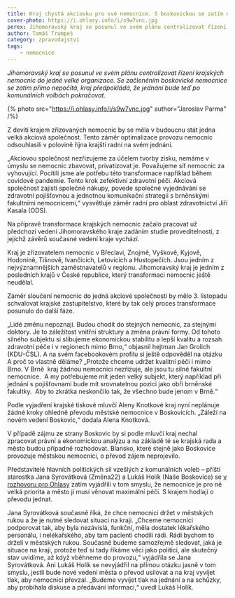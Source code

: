 ```yaml
---
title: Kraj chystá akciovku pro své nemocnice. S boskovickou se zatím nepočítá
cover-photo: https://i.ohlasy.info/i/s9w7vnc.jpg
perex: Jihomoravský kraj se posunul ve svém plánu centralizovat řízení krajských nemocnic do jedné velké organizace. O tom, zda její součástí bude i ta boskovická, se bude dál jednat.
author: Tomáš Trumpeš
category: zpravodajství
tags:
    - nemocnice
---
```


*Jihomoravský kraj se posunul ve svém plánu centralizovat řízení krajských nemocnic do jedné velké organizace. Se začleněním boskovické nemocnice se zatím přímo nepočítá, kraj předpokládá, že jednání bude teď po komunálních volbách pokračovat.*

{% photo src="https://i.ohlasy.info/i/s9w7vnc.jpg" author="Jaroslav Parma" /%}

Z devíti krajem zřizovaných nemocnic by se měla v budoucnu stát jedna velká akciová společnost. Tento záměr optimalizace provozu nemocnic odsouhlasili v polovině října krajští radní na svém jednání.

„Akciovou společnost nezřizujeme za účelem tvorby zisku, nemáme v úmyslu se nemocnic zbavovat, privatizovat je. Považujeme síť nemocnic za vyhovující. Pocítili jsme ale potřebu této transformace například během covidové pandemie. Tento krok zefektivní zdravotní péči. Akciová společnost zajistí společné nákupy, povede společné vyjednávání se zdravotní pojišťovnou a jednotnou komunikační strategii s brněnskými fakultními nemocnicemi,“ vysvětluje záměr radní pro oblast zdravotnictví Jiří Kasala (ODS).

Na přípravě transformace krajských nemocnic začalo pracovat už předchozí vedení Jihomoravského kraje zadáním studie proveditelnosti, z jejíchž závěrů současné vedení kraje vychází. 

Kraj je zřizovatelem nemocnic v Břeclavi, Znojmě, Vyškově, Kyjově, Hodoníně, Tišnově, Ivančicích, Letovicích a Hustopečích. Jsou jedním z nejvýznamnějších zaměstnavatelů v regionu. Jihomoravský kraj je jedním z posledních krajů v České republice, který transformaci nemocnic ještě neudělal.

Záměr sloučení nemocnic do jedná akciové společnosti by mělo 3. listopadu schvalovat krajské zastupitelstvo, které by tak celý proces transformace posunulo do další fáze.

„Lidé změnu nepoznají. Budou chodit do stejných nemocnic, za stejnými doktory. Je to záležitost vnitřní struktury a změna právní formy. Od tohoto silného subjektu si slibujeme ekonomickou stabilitu a lepší kvalitu a rozsah zdravotní péče i v regionech mimo Brno,“ objasnil hejtman Jan Grolich (KDU-ČSL). A na svém facebookovém profilu si ještě odpověděl na otázku A proč to vlastně děláme? „Protože chceme udržet kvalitní péči i mimo Brno. V Brně  kraj žádnou nemocnici nezřizuje, ale jsou tu silné fakultní nemocnice.  A my potřebujeme mít jeden velký subjekt, který například při jednání s pojišťovnami bude mít srovnatelnou pozici jako obří brněnské fakultky.  Aby to zkrátka neskončilo tak, že všechno bude jenom v Brně.“

Podle vyjadření krajské tiskové mluvčí Aleny Knotkové kraj nyní neplánuje žádné kroky ohledně převodu městské nemocnice v Boskovicích. „Záleží na novém vedení Boskovic,“ dodala Alena Knotková.

V případě zájmu ze strany Boskovic by si podle mluvčí kraj nechal zpracovat právní a ekonomickou analýzu a na základě té se krajská rada a město budou případně rozhodovat. Blansko, které stejně jako Boskovice provozuje městskou nemocnici, o převod zájem neprojevilo.

Představitelé hlavních politických sil vzešlých z komunálních voleb – příští starostka Jana Syrovátková (Změna22) a Lukáš Holík (Naše Boskovice) se [v rozhovoru pro Ohlasy](https://ohlasy.info/clanky/2022/10/rozhovor-syrovatkova-holik.html) zatím vyjádřili v tom smyslu, že nemocnice je pro ně velká priorita a město jí musí věnovat maximální péči. S krajem hodlají o převodu jednat.

Jana Syrovátková současně říká, že chce nemocnici držet v městských rukou a že je nutné sledovat situaci na kraji. „Chceme nemocnici podporovat tak, aby byla nezávislá, funkční, měla dostatek lékařského personálu, i nelékařského, aby tam pacienti chodili rádi. Rádi bychom to drželi v městských rukou. Současně budeme samozřejmě sledovat, jaká je situace na kraji, protože teď si tady říkáme věci jako politici, ale skutečný stav uvidíme, až když vběhneme do provozu,“ vyjádřila se Jana Syrovátková. Ani Lukáš Holík se nevyjádřil na přímou otázku jasně v tom smyslu, jestli bude nové vedení města o převod usilovat a na kraj vyvíjet tlak, aby nemocnici převzal. „Budeme vyvíjet tlak na jednání a na schůzky, aby probíhala diskuse a předávání informací,“ uvedl Lukáš Holík.
